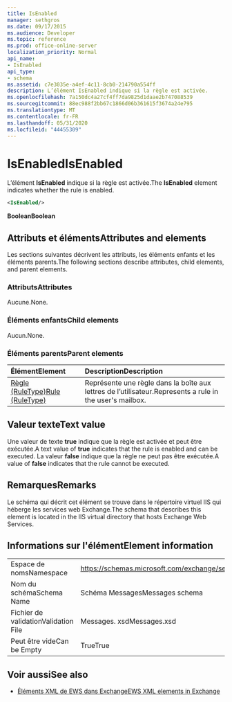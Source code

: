 ```yaml
---
title: IsEnabled
manager: sethgros
ms.date: 09/17/2015
ms.audience: Developer
ms.topic: reference
ms.prod: office-online-server
localization_priority: Normal
api_name:
- IsEnabled
api_type:
- schema
ms.assetid: c7e3035e-a4ef-4c11-8cb0-214790a554ff
description: L’élément IsEnabled indique si la règle est activée.
ms.openlocfilehash: 7a150dc4a27cf4ff7da9825d1daae2b747088539
ms.sourcegitcommit: 88ec988f2bb67c1866d06b361615f3674a24e795
ms.translationtype: MT
ms.contentlocale: fr-FR
ms.lasthandoff: 05/31/2020
ms.locfileid: "44455309"
---
```

# <a name="isenabled"></a><span data-ttu-id="14b0e-103">IsEnabled</span><span class="sxs-lookup"><span data-stu-id="14b0e-103">IsEnabled</span></span>

<span data-ttu-id="14b0e-104">L’élément **IsEnabled** indique si la règle est activée.</span><span class="sxs-lookup"><span data-stu-id="14b0e-104">The **IsEnabled** element indicates whether the rule is enabled.</span></span> 
  
```XML
<IsEnabled/>
```

 <span data-ttu-id="14b0e-105">**Boolean**</span><span class="sxs-lookup"><span data-stu-id="14b0e-105">**Boolean**</span></span>
## <a name="attributes-and-elements"></a><span data-ttu-id="14b0e-106">Attributs et éléments</span><span class="sxs-lookup"><span data-stu-id="14b0e-106">Attributes and elements</span></span>

<span data-ttu-id="14b0e-107">Les sections suivantes décrivent les attributs, les éléments enfants et les éléments parents.</span><span class="sxs-lookup"><span data-stu-id="14b0e-107">The following sections describe attributes, child elements, and parent elements.</span></span>
  
### <a name="attributes"></a><span data-ttu-id="14b0e-108">Attributs</span><span class="sxs-lookup"><span data-stu-id="14b0e-108">Attributes</span></span>

<span data-ttu-id="14b0e-109">Aucune.</span><span class="sxs-lookup"><span data-stu-id="14b0e-109">None.</span></span>
  
### <a name="child-elements"></a><span data-ttu-id="14b0e-110">Éléments enfants</span><span class="sxs-lookup"><span data-stu-id="14b0e-110">Child elements</span></span>

<span data-ttu-id="14b0e-111">Aucun.</span><span class="sxs-lookup"><span data-stu-id="14b0e-111">None.</span></span>
  
### <a name="parent-elements"></a><span data-ttu-id="14b0e-112">Éléments parents</span><span class="sxs-lookup"><span data-stu-id="14b0e-112">Parent elements</span></span>

|<span data-ttu-id="14b0e-113">**Élément**</span><span class="sxs-lookup"><span data-stu-id="14b0e-113">**Element**</span></span>|<span data-ttu-id="14b0e-114">**Description**</span><span class="sxs-lookup"><span data-stu-id="14b0e-114">**Description**</span></span>|
|:-----|:-----|
|[<span data-ttu-id="14b0e-115">Règle (RuleType)</span><span class="sxs-lookup"><span data-stu-id="14b0e-115">Rule (RuleType)</span></span>](rule-ruletype.md) <br/> |<span data-ttu-id="14b0e-116">Représente une règle dans la boîte aux lettres de l’utilisateur.</span><span class="sxs-lookup"><span data-stu-id="14b0e-116">Represents a rule in the user's mailbox.</span></span>  <br/> |
   
## <a name="text-value"></a><span data-ttu-id="14b0e-117">Valeur texte</span><span class="sxs-lookup"><span data-stu-id="14b0e-117">Text value</span></span>

<span data-ttu-id="14b0e-118">Une valeur de texte **true** indique que la règle est activée et peut être exécutée.</span><span class="sxs-lookup"><span data-stu-id="14b0e-118">A text value of **true** indicates that the rule is enabled and can be executed.</span></span> <span data-ttu-id="14b0e-119">La valeur **false** indique que la règle ne peut pas être exécutée.</span><span class="sxs-lookup"><span data-stu-id="14b0e-119">A value of **false** indicates that the rule cannot be executed.</span></span> 
  
## <a name="remarks"></a><span data-ttu-id="14b0e-120">Remarques</span><span class="sxs-lookup"><span data-stu-id="14b0e-120">Remarks</span></span>

<span data-ttu-id="14b0e-121">Le schéma qui décrit cet élément se trouve dans le répertoire virtuel IIS qui héberge les services web Exchange.</span><span class="sxs-lookup"><span data-stu-id="14b0e-121">The schema that describes this element is located in the IIS virtual directory that hosts Exchange Web Services.</span></span>
  
## <a name="element-information"></a><span data-ttu-id="14b0e-122">Informations sur l'élément</span><span class="sxs-lookup"><span data-stu-id="14b0e-122">Element information</span></span>

|||
|:-----|:-----|
|<span data-ttu-id="14b0e-123">Espace de noms</span><span class="sxs-lookup"><span data-stu-id="14b0e-123">Namespace</span></span>  <br/> |https://schemas.microsoft.com/exchange/services/2006/messages  <br/> |
|<span data-ttu-id="14b0e-124">Nom du schéma</span><span class="sxs-lookup"><span data-stu-id="14b0e-124">Schema Name</span></span>  <br/> |<span data-ttu-id="14b0e-125">Schéma Messages</span><span class="sxs-lookup"><span data-stu-id="14b0e-125">Messages schema</span></span>  <br/> |
|<span data-ttu-id="14b0e-126">Fichier de validation</span><span class="sxs-lookup"><span data-stu-id="14b0e-126">Validation File</span></span>  <br/> |<span data-ttu-id="14b0e-127">Messages. xsd</span><span class="sxs-lookup"><span data-stu-id="14b0e-127">Messages.xsd</span></span>  <br/> |
|<span data-ttu-id="14b0e-128">Peut être vide</span><span class="sxs-lookup"><span data-stu-id="14b0e-128">Can be Empty</span></span>  <br/> |<span data-ttu-id="14b0e-129">True</span><span class="sxs-lookup"><span data-stu-id="14b0e-129">True</span></span>  <br/> |
   
## <a name="see-also"></a><span data-ttu-id="14b0e-130">Voir aussi</span><span class="sxs-lookup"><span data-stu-id="14b0e-130">See also</span></span>



- [<span data-ttu-id="14b0e-131">Éléments XML de EWS dans Exchange</span><span class="sxs-lookup"><span data-stu-id="14b0e-131">EWS XML elements in Exchange</span></span>](ews-xml-elements-in-exchange.md)


